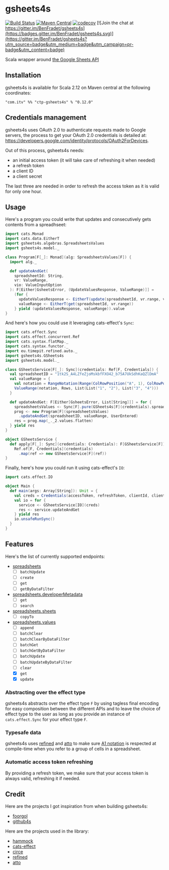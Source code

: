 # gsheets4s

[![Build Status](https://travis-ci.org/BenFradet/gsheets4s.svg?branch=master)](https://travis-ci.org/BenFradet/gsheets4s)
[![Maven Central](https://img.shields.io/maven-central/v/com.github.benfradet/gsheets4s_2.12.svg)](https://maven-badges.herokuapp.com/maven-central/com.github.benfradet/gsheets4s_2.12)
[![codecov](https://codecov.io/gh/BenFradet/gsheets4s/branch/master/graph/badge.svg)](https://codecov.io/gh/BenFradet/gsheets4s)
[![Join the chat at https://gitter.im/BenFradet/gsheets4s](https://badges.gitter.im/BenFradet/gsheets4s.svg)](https://gitter.im/BenFradet/gsheets4s?utm_source=badge&utm_medium=badge&utm_campaign=pr-badge&utm_content=badge)

Scala wrapper around [the Google Sheets API](https://developers.google.com/sheets/api/reference/rest/)

## Installation

gsheets4s is available for Scala 2.12 on Maven central at the following coordinates:

`"com.itv" %% "ctp-gsheets4s" % "0.12.0"`

## Credentials management

gsheets4s uses OAuth 2.0 to authenticate requests made to Google servers, the process to get your OAuth 2.0
credentials is detailed at: https://developers.google.com/identity/protocols/OAuth2ForDevices.

Out of this process, gsheets4s needs:

- an initial access token (it will take care of refreshing it when needed)
- a refresh token
- a client ID
- a client secret

The last three are needed in order to refresh the access token as it is valid for only one hour.

## Usage

Here's a program you could write that updates and consecutively gets contents from a spreadhseet:

```scala
import cats.Monad
import cats.data.EitherT
import gsheets4s.algebras.SpreadsheetsValues
import gsheets4s.model._

class Program[F[_]: Monad](alg: SpreadsheetsValues[F]) {
  import alg._

  def updateAndGet(
    spreadsheetId: String,
    vr: ValueRange,
    vio: ValueInputOption
  ): F[Either[GsheetsError, (UpdateValuesResponse, ValueRange)]] =
    (for {
      updateValuesResponse <- EitherT(update(spreadsheetId, vr.range, vr, vio))
      valueRange <- EitherT(get(spreadsheetId, vr.range))
    } yield (updateValuesResponse, valueRange)).value
}
```

And here's how you could use it leveraging cats-effect's `Sync`:

```scala
import cats.effect.Sync
import cats.effect.concurrent.Ref
import cats.syntax.flatMap._
import cats.syntax.functor._
import eu.timepit.refined.auto._
import gsheets4s.GSheets4s
import gsheets4s.model._

class GSheetsService[F[_]: Sync](credentials: Ref[F, Credentials]) {
  val spreadsheetID = "1tk2S_A4LZfeZjoMskbfFXO42_b75A7UkSdhKaQZlDmA"
  val valueRange = {
    val notation = RangeNotation(Range(ColRowPosition("A", 1), ColRowPosition("B", 2)))
    ValueRange(notation, Rows, List(List("1", "2"), List("3", "4")))
  }

  def updateAndGet: F[Either[GsheetsError, List[String]]] = for {
    spreadsheetsValues <- Sync[F].pure(GSheets4s[F](credentials).spreadsheetsValues)
    prog <- new Program[F](spreadsheetsValues)
      .updateAndGet(spreadsheetID, valueRange, UserEntered)
    res = prog.map(_._2.values.flatten)
  } yield res
}

object GSheetsService {
  def apply[F[_]: Sync](credentials: Credentials): F[GSheetsService[F]] =
    Ref.of[F, Credentials](credentials)
      .map(ref => new GSheetsService[F](ref))
}
```

Finally, here's how you could run it using cats-effect's `IO`:

```scala
import cats.effect.IO

object Main {
  def main(args: Array[String]): Unit = {
    val creds = Credentials(accessToken, refreshToken, clientId, clientSecret)
    val io = for {
      service <- GSheetsService[IO](creds)
      res <- service.updateAndGet
    } yield res
    io.unsafeRunSync()
  }
}
```

## Features

Here's the list of currently supported endpoints:

- [spreadsheets](https://developers.google.com/sheets/api/reference/rest/#service-sheetsgoogleapiscom)
  - [ ] `batchUpdate`
  - [ ] `create`
  - [ ] `get`
  - [ ] `getByDataFilter`

- [spreadsheets.developerMetadata](https://developers.google.com/sheets/api/reference/rest/#rest-resource-v4spreadsheetsdevelopermetadata)
  - [ ] `get`
  - [ ] `search`

- [spreadsheets.sheets](https://developers.google.com/sheets/api/reference/rest/#rest-resource-v4spreadsheetssheets)
  - [ ] `copyTo`

- [spreadsheets.values](https://developers.google.com/sheets/api/reference/rest/#rest-resource-v4spreadsheetsvalues)
  - [ ] `append`
  - [ ] `batchClear`
  - [ ] `batchClearByDataFilter`
  - [ ] `batchGet`
  - [ ] `batchGetByDataFilter`
  - [ ] `batchUpdate`
  - [ ] `batchUpdateByDataFilter`
  - [ ] `clear`
  - [x] `get`
  - [x] `update`

### Abstracting over the effect type

gsheets4s abstracts over the effect type `F` by using tagless final encoding for easy composition
between the different APIs and to leave the choice of effect type to the user as long as you provide
an instance of `cats.effect.Sync` for your effect type `F`.

### Typesafe data

gsheets4s uses [refined](https://github.com/fthomas/refined) and
[atto](https://github.com/tpolecat/atto) to make sure
[A1 notation](https://developers.google.com/sheets/api/guides/concepts#a1_notation) is respected at
compile-time when you refer to a group of cells in a spreadsheet.

### Automatic access token refreshing

By providing a refresh token, we make sure that your access token is always valid, refreshing it if
needed.

## Credit

Here are the projects I got inspiration from when building gsheets4s:

- [foorgol](https://github.com/cchantep/foorgol)
- [github4s](https://github.com/47deg/github4s)

Here are the projects used in the library:

- [hammock](https://github.com/pepegar/hammock)
- [cats-effect](https://github.com/typelevel/cats-effect)
- [circe](https://github.com/circe/circe)
- [refined](https://github.com/fthomas/refined)
- [atto](https://github.com/tpolecat/atto)
